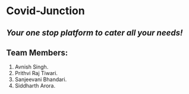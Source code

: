 # **Covid-Junction**

## _Your one stop platform to cater all your needs!_

## Team Members:
1. Avnish Singh.
2. Prithvi Raj Tiwari.
3. Sanjeevani Bhandari.
4. Siddharth Arora.
